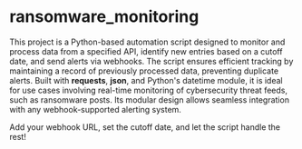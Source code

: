 # ransomware_monitoring


This project is a Python-based automation script designed to monitor and process data from a specified API, identify new entries based on a cutoff date, and send alerts via webhooks. The script ensures efficient tracking by maintaining a record of previously processed data, preventing duplicate alerts. Built with **requests**, **json**, and Python's datetime module, it is ideal for use cases involving real-time monitoring of cybersecurity threat feeds, such as ransomware posts. Its modular design allows seamless integration with any webhook-supported alerting system. 

Add your webhook URL, set the cutoff date, and let the script handle the rest!
